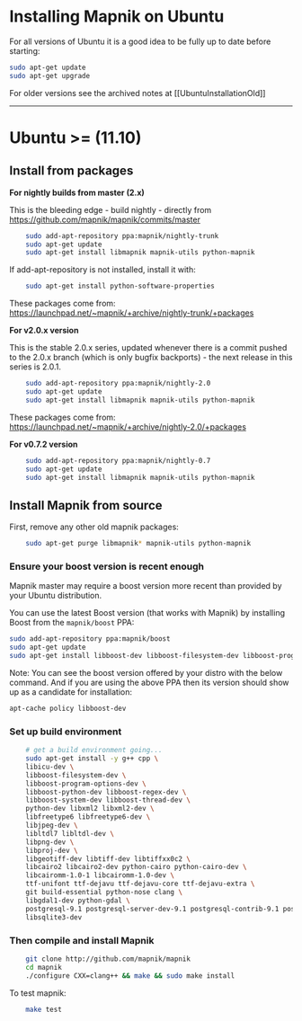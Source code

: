 # Installing Mapnik on Ubuntu

For all versions of Ubuntu it is a good idea to be fully up to date before starting:

```sh
sudo apt-get update
sudo apt-get upgrade
```

For older versions see the archived notes at [[UbuntuInstallationOld]]

----

# Ubuntu >= (11.10)

## Install from packages

**For nightly builds from master (2.x)**

This is the bleeding edge - build nightly - directly from https://github.com/mapnik/mapnik/commits/master

```sh
    sudo add-apt-repository ppa:mapnik/nightly-trunk
    sudo apt-get update
    sudo apt-get install libmapnik mapnik-utils python-mapnik
```

If add-apt-repository is not installed, install it with:

```sh
    sudo apt-get install python-software-properties
```

These packages come from: https://launchpad.net/~mapnik/+archive/nightly-trunk/+packages

**For v2.0.x version**

This is the stable 2.0.x series, updated whenever there is a commit pushed to the 2.0.x branch (which is only bugfix backports) - the next release in this series is 2.0.1.

```sh
    sudo add-apt-repository ppa:mapnik/nightly-2.0
    sudo apt-get update
    sudo apt-get install libmapnik mapnik-utils python-mapnik
```

These packages come from: https://launchpad.net/~mapnik/+archive/nightly-2.0/+packages

**For v0.7.2 version**

```sh
    sudo add-apt-repository ppa:mapnik/nightly-0.7
    sudo apt-get update
    sudo apt-get install libmapnik mapnik-utils python-mapnik
```

## Install Mapnik from source

First, remove any other old mapnik packages:

```sh
    sudo apt-get purge libmapnik* mapnik-utils python-mapnik
```

### Ensure your boost version is recent enough

Mapnik master may require a boost version more recent than provided by your Ubuntu distribution.

You can use the latest Boost version (that works with Mapnik) by installing Boost from the `mapnik/boost` PPA:

```sh
sudo add-apt-repository ppa:mapnik/boost
sudo apt-get update
sudo apt-get install libboost-dev libboost-filesystem-dev libboost-program-options-dev libboost-python-dev libboost-regex-dev libboost-system-dev libboost-thread-dev 
```
Note: You can see the boost version offered by your distro with the below command. And if you are using the above PPA then its version should show up as a candidate for installation:

```sh
apt-cache policy libboost-dev
```

### Set up build environment

```sh
    # get a build environment going...
    sudo apt-get install -y g++ cpp \
    libicu-dev \
    libboost-filesystem-dev \
    libboost-program-options-dev \
    libboost-python-dev libboost-regex-dev \
    libboost-system-dev libboost-thread-dev \
    python-dev libxml2 libxml2-dev \
    libfreetype6 libfreetype6-dev \
    libjpeg-dev \
    libltdl7 libltdl-dev \
    libpng-dev \
    libproj-dev \
    libgeotiff-dev libtiff-dev libtiffxx0c2 \
    libcairo2 libcairo2-dev python-cairo python-cairo-dev \
    libcairomm-1.0-1 libcairomm-1.0-dev \
    ttf-unifont ttf-dejavu ttf-dejavu-core ttf-dejavu-extra \
    git build-essential python-nose clang \
    libgdal1-dev python-gdal \
    postgresql-9.1 postgresql-server-dev-9.1 postgresql-contrib-9.1 postgresql-9.1-postgis \
    libsqlite3-dev
```

### Then compile and install Mapnik

```sh
    git clone http://github.com/mapnik/mapnik
    cd mapnik
    ./configure CXX=clang++ && make && sudo make install
```

To test mapnik:

```sh
    make test
```